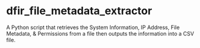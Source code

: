# dfir_file_metadata_extractor
A Python script that retrieves the System Information, IP Address, File Metadata, &amp; Permissions from a file then outputs the information into a CSV file.
